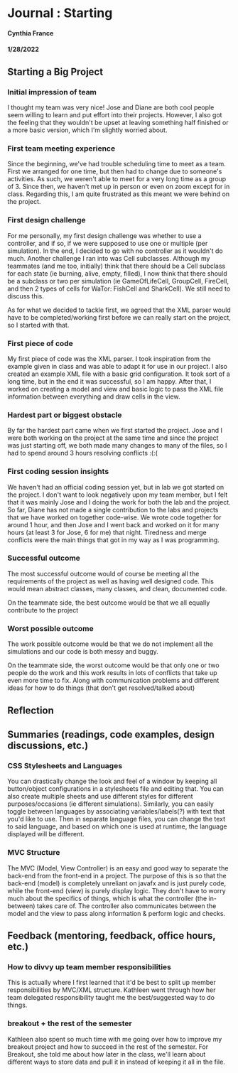 # Journal : Starting
#### Cynthia France
#### 1/28/2022


## Starting a Big Project

### Initial impression of team
I thought my team was very nice! Jose and Diane are both cool people seem willing to learn and put
effort into their projects. However, I also got the feeling that they wouldn't be upset at leaving
something half finished or a more basic version, which I'm slightly worried about.

### First team meeting experience
Since the beginning, we've had trouble scheduling time to meet as a team. First we arranged for one
time, but then had to change due to someone's activities. As such, we weren't able to meet for a 
very long time as a group of 3. Since then, we haven't met up in person or even on zoom except for
in class. Regarding this, I am quite frustrated as this meant we were behind on the project.

### First design challenge
For me personally, my first design challenge was whether to use a controller, and if so, 
if we were supposed to use one or multiple (per simulation). In the end, I decided to go with no
controller as it wouldn't do much. Another challenge I ran into was Cell subclasses. Although my
teammates (and me too, initially) think that there should be a Cell subclass for each state (ie 
burning, alive, empty, filled), I now think that there should be a subclass or two per simulation
(ie GameOfLifeCell, GroupCell, FireCell, and then 2 types of cells for WaTor: FishCell and SharkCell).
We still need to discuss this.

As for what we decided to tackle first, we agreed that the XML parser would have to be completed/working
first before we can really start on the project, so I started with that.

### First piece of code
My first piece of code was the XML parser. I took inspiration from the example given in class and was
able to adapt it for use in our project. I also created an example XML file with a basic grid 
configuration. It took sort of a long time, but in the end it was successful, so I am happy. After that,
I worked on creating a model and view and basic logic to pass the XML file information between 
everything and draw cells in the view.

### Hardest part or biggest obstacle
By far the hardest part came when we first started the project. Jose and I were both working on the
project at the same time and since the project was just starting off, we both made many changes to many 
of the files, so I had to spend around 3 hours resolving conflicts :(:(

### First coding session insights
We haven't had an official coding session yet, but in lab we got started on the project. I don't
want to look negatively upon my team member, but I felt that it was mainly Jose and I doing the work
for both the lab and the project. So far, Diane has not made a single contribution to the labs and 
projects that we have worked on together code-wise. We wrote code together for around 1 hour, and then
Jose and I went back and worked on it for many hours (at least 3 for Jose, 6 for me) that night. 
Tiredness and merge conflicts were the main things that got in my way as I was programming.

### Successful outcome
The most successful outcome would of course be meeting all the requirements of the project as well
as having well designed code. This would mean abstract classes, many classes, and clean, documented code.

On the teammate side, the best outcome would be that we all equally contribute to the project

### Worst possible outcome
The work possible outcome would be that we do not implement all the simulations and our code is
both messy and buggy. 

On the teammate side, the worst outcome would be that only one or two people do the work and this
work results in lots of conflicts that take up even more time to fix. Along with communication 
problems and different ideas for how to do things (that don't get resolved/talked about)


## Reflection


## Summaries (readings, code examples, design discussions, etc.)

### CSS Stylesheets and Languages
You can drastically change the look and feel of a window by keeping all button/object configurations
in a stylesheets file and editing that. You can also create multiple sheets and use different styles
for different purposes/occasions (ie different simulations). Similarly, you can easily toggle between
languages by associating variables/labels(?) with text that you'd like to use. Then in separate language
files, you can change the text to said language, and based on which one is used at runtime, the language
displayed will be different.

### MVC Structure
The MVC (Model, View Controller) is an easy and good way to separate the back-end from the front-end 
in a project. The purpose of this is so that the back-end (model) is completely unreliant on javafx and is
just purely code, while the front-end (view) is purely display logic. They don't have to worry much
about the specifics of things, which is what the controller (the in-between) takes care of. The 
controller also communicates between the model and the view to pass along information & perform
logic and checks.


## Feedback (mentoring, feedback, office hours, etc.)

### How to divvy up team member responsibilities
This is actually where I first learned that it'd be best to split up member responsibilities by
MVC/XML structure. Kathleen went through how her team delegated responsibility taught me the best/suggested 
way to do things. 

### breakout + the rest of the semester
Kathleen also spent so much time with me going over how to improve my breakout project and how to 
succeed in the rest of the semester. For Breakout, she told me about how later in the class, we'll 
learn about different ways to store data and pull it in instead of keeping it all in the file.